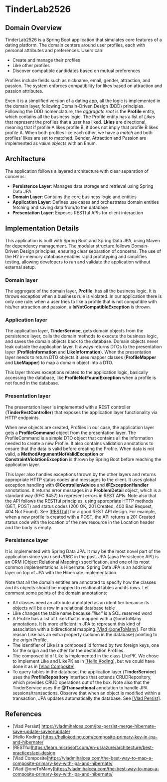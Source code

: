 # TinderLab2526

## Domain Overview

TinderLab2526 is a Spring Boot application that simulates core features of a dating platform. The domain centers around user profiles, 
each with personal attributes and preferences. Users can:

- Create and manage their profiles
- Like other profiles
- Discover compatible candidates based on mutual preferences

Profiles include fields such as nickname, email, gender, attraction, and passion. The system enforces compatibility for likes based on
attraction and passion attributes.

Even it is a simplified version of a dating app, all the logic is implemented in the domain layer, following Domain-Driven Design (DDD) principles.
Following the DDD nomenclature, the *aggragate root* is the **Profile** entity, which contains all the business logic. The Profile entity has a list of *Likes* 
that represent the profiles that a user has liked. **Lkies** are directional, meaning that if profile A likes profile B, it does not imply that profile B likes profile A.
When both profiles like each other, we have a *match* and both profiles' likes are set to matched. Gender, Attraction and Passion are implemented as *value objects* with
an Enum.

## Architecture
The application follows a layered architecture with clear separation of concerns:
- **Persistence Layer**: Manages data storage and retrieval using Spring Data JPA
- **Domain Layer**: Contains the core business logic and entities
- **Application Layer**: Defines use cases and orchestrates domain entities fetching and saving data from/to the database
- **Presentation Layer**: Exposes RESTful APIs for client interaction

## Implementation Details
This application is built with Spring Boot and Spring Data JPA, using Maven for dependency management. The modular structure follows Domain-Driven 
Design principles, ensuring clear separation of concerns. The use of the H2 in-memory database enables rapid prototyping and 
simplifies testing, allowing developers to run and validate the application without external setup.

### Domain layer
The aggregate of the domain layer, **Profile**, has all the business logic. It is throws exceptios when a business rule is violated. 
In our application there is only one rule: when a user tries to like a profile that is not compatible with his/her attraction and passion, 
a **IsNotCompatibleException** is thrown.

### Application layer
The application layer, **TinderService**, gets domain objects from the persistence layer, calls the domain methods to execute the business logic, 
and saves the domain objects back to the database. Domain objects never leak outside the application layer. It always returns DTOs to the 
presentation layer (**ProfileInformation** and **LikeInformation**). When the presentation layer needs to return DTO objects it uses mapper classes 
(**ProfileMapper** and **LkeMapper**) to map a domain object into a DTO.

This layer throws exceptions related to the application logic, basically accessing the database, like **ProfileNotFoundException** when a profile 
is not found in the database.

### Presentation layer
The presentation layer is implemented with a REST controller (**TinderRestController**) that exposes the application layer functionality via HTTP endpoints.

When new objects are created, Profiles in our case, the application layer gets a **ProfileCommand** object from the presentation layer. The 
ProfileCommand is a simple DTO object that contains all the information needed to create a new Profile. It also contains validation annotations to ensure 
that the data is valid before creating the Profile. When data is not valid, a **MethodArgumentNotValidException** or **ConstraintViolationException** is thrown by Spring Boot
before reaching the application layer.

This layer also handles exceptions thrown by the other layers and returns appropriate HTTP status codes and messages to the client. It uses global exception handling with **@ControllerAdvice** 
and **@ExceptionHandler** annotations. It returns error messages in a **ProblemDetail** object, which is a standard way (RFC 9457) to represent errors in REST APIs.
Note also that the API follows the RESTful principles, using appropriate HTTP methods (GET, POST) and status codes (200 OK, 201 Created, 400 Bad Request, 404 Not Found).
See [[RESTful]](#3) for a good REST API design. For example, when a new profile is created with a POST, the API returns a 201 Created status code with the 
location of the new resource in the Location header and the body is empty.

### Persistence layer
It is implemented with Spring Data JPA. It may be the most novel part of the application since you used *JDBC* in the past. JPA (Java Persistence API)
is an ORM (Object Relational Mapping) specification, and one of its most common implementations is Hibernate. Spring Data JPA is an additional layer
on top of JPA with the Hibernate implementation.

Note that all the domain entities are annotated to specify how the classes and its objects should be mapped to relational tables and its rows.
Let comment some points of the domain annotations:
- All classes need an attribute annotated as an identifier because its objects will be a row in a relational database table
- Like changes the table name because *"like"* is a SQL reserved word
- A Profile has a list of Likes that is mapped with a @oneToMany annotations. It is more efficient in JPA to represent this kind of association with
a bidirectional mapping [[Vlad @oneToMany]](#5). For this reason Like has an extra property (column in the database) pointing to the *origin* Profile.
- The identifier of Like is a composed id formed by two foreign keys, one for the origin and the other for the destination Profiles.
- The composed id of Like is implemented in the class LikePK. We chose to implement Like and LikePK as in [[Hello Koding]](#2), but we could have done
it as in [[Vlad Composite]](#4)
- To query tables in the database, the application layer (**TinderService**) uses the **ProfileRepository** interface that extends CRUDRepository, 
which provides CRUD operations out of the box. Note also that the TinderService uses the **@Transactional** annotation to handle JPA sessions/transactions.
Observe that when an object is modified within a transaction, JPA updates automatically the database. See [[Vlad Persist]](#1).


## References

- <a id="1">[Vlad Persist]</a>  https://vladmihalcea.com/jpa-persist-merge-hibernate-save-update-saveorupdate/
- <a id="2">[Hello Koding]</a> https://hellokoding.com/composite-primary-key-in-jpa-and-hibernate/
- <a id="3">[RESTful]</a>https://learn.microsoft.com/en-us/azure/architecture/best-practices/api-design
- <a id="4">[Vlad Composite]</a>https://vladmihalcea.com/the-best-way-to-map-a-composite-primary-key-with-jpa-and-hibernate/
- <a id="5">[Vlad @oneToMany]</a>https://vladmihalcea.com/the-best-way-to-map-a-composite-primary-key-with-jpa-and-hibernate/